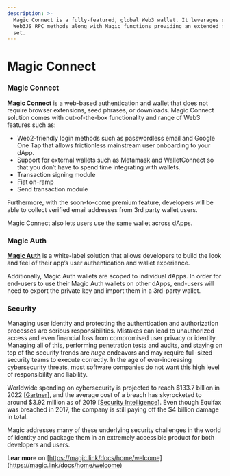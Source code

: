 ```yaml
---
description: >-
  Magic Connect is a fully-featured, global Web3 wallet. It leverages standard
  Web3JS RPC methods along with Magic functions providing an extended feature
  set.
---
```


# Magic Connect

### Magic Connect

[**Magic Connect**](https://magic.link/docs/connect/overview) is a web-based authentication and wallet that does not require browser extensions, seed phrases, or downloads. Magic Connect solution comes with out-of-the-box functionality and range of Web3 features such as:

* Web2-friendly login methods such as passwordless email and Google One Tap that allows frictionless mainstream user onboarding to your dApp.
* Support for external wallets such as Metamask and WalletConnect so that you don’t have to spend time integrating with wallets.
* Transaction signing module
* Fiat on-ramp
* Send transaction module

Furthermore, with the soon-to-come premium feature, developers will be able to collect verified email addresses from 3rd party wallet users.

Magic Connect also lets users use the same wallet across dApps.

### Magic Auth

[**Magic Auth**](https://magic.link/docs/auth/overview) is a white-label solution that allows developers to build the look and feel of their app’s user authentication and wallet experience.

Additionally, Magic Auth wallets are scoped to individual dApps. In order for end-users to use their Magic Auth wallets on other dApps, end-users will need to export the private key and import them in a 3rd-party wallet.

### Security

Managing user identity and protecting the authentication and authorization processes are serious responsibilities. Mistakes can lead to unauthorized access and even financial loss from compromised user privacy or identity. Managing all of this, performing penetration tests and audits, and staying on top of the security trends are _huge_ endeavors and may require full-sized security teams to execute correctly. In the age of ever-increasing cybersecurity threats, most software companies do not want this high level of responsibility and liability.

Worldwide spending on cybersecurity is projected to reach $133.7 billion in 2022 \[[Gartner](https://www.gartner.com/en/newsroom/press-releases/2018-08-15-gartner-forecasts-worldwide-information-security-spending-to-exceed-124-billion-in-2019)], and the average cost of a breach has skyrocketed to around $3.92 million as of 2019 \[[Security Intelligence](https://securityintelligence.com/posts/whats-new-in-the-2019-cost-of-a-data-breach-report/)]. Even though Equifax was breached in 2017, the company is still paying off the $4 billion damage in total.

Magic addresses many of these underlying security challenges in the world of identity and package them in an extremely accessible product for both developers and users.



**Lear more** on [https://magic.link/docs/home/welcome](https://magic.link/docs/home/welcome)


